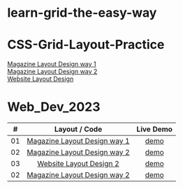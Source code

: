 # learn-grid-the-easy-way
# CSS-Grid-Layout-Practice

[Magazine Layout Design way 1](https://astrogeek77.github.io/CSS-Grid-Layout-Practice/Magazine_Layout/index.html)
<br>
[Magazine Layout Design way 2](https://astrogeek77.github.io/CSS-Grid-Layout-Practice/Magazine_Layout/layout-2.html)
<br>
[Website Layout Design](https://astrogeek77.github.io/CSS-Grid-Layout-Practice/Website_Layout/website.html)
<br>


# Web_Dev_2023


|  #  |            Layout / Code             | Live Demo |
| :-: | :----------------------------: | :-------: |
| 01  |       [Magazine Layout Design way 1](https://github.com/Astrogeek77/CSS-Grid-Layout-Practice/tree/main/Magazine_Layout/index.html)       | [demo](https://astrogeek77.github.io/CSS-Grid-Layout-Practice/Magazine_Layout/index.html)
| 02  |       [Magazine Layout Design way 2](https://github.com/Astrogeek77/CSS-Grid-Layout-Practice/tree/main/Magazine_Layout/layout-2.html)       | [demo](https://astrogeek77.github.io/CSS-Grid-Layout-Practice/Magazine_Layout/layout-2.html)
| 03  |       [Website Layout Design 2](https://github.com/Astrogeek77/CSS-Grid-Layout-Practice/tree/main/Website_Layout/website.html)       | [demo](https://astrogeek77.github.io/CSS-Grid-Layout-Practice/Website_Layout/website.html)
| 02  |       [Magazine Layout Design way 2](https://github.com/Astrogeek77/CSS-Grid-Layout-Practice/tree/main/Magazine_Layout/layout-2.html)       | [demo](https://astrogeek77.github.io/CSS-Grid-Layout-Practice/Magazine_Layout/layout-2.html)

